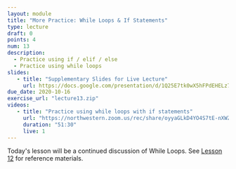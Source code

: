 ```yaml
---
layout: module
title: "More Practice: While Loops & If Statements"
type: lecture
draft: 0
points: 4
num: 13
description:
  - Practice using if / elif / else
  - Practice using while loops
slides: 
   - title: "Supplementary Slides for Live Lecture"
     url: https://docs.google.com/presentation/d/1Q25E7tk0wX5hFPdEHELz7eWcXtgxmNTpaq4mSpKtxUU/edit?usp=sharing
due_date: 2020-10-16
exercise_url: "lecture13.zip"
videos:
   - title: "Practice using while loops with if statements"
     url: "https://northwestern.zoom.us/rec/share/oyyaGLkD4YO4S7tE-nXWZDybAlDIkRUVJ7yrGrfSQq3GVEaeCLNNtOvN85s1WgmK.v93LSBUPWP9qBUdK?startTime=1602861600000"
     duration: "51:30"
     live: 1
---
```


Today's lesson will be a continued discussion of While Loops. See [Lesson 12](week05_lecture03) for reference materials. 